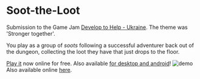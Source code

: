 # Soot-the-Loot
Submission to the Game Jam [Develop to Help - Ukraine](https://itch.io/jam/develop-to-help-ukraine). The theme was 'Stronger together'.

You play as a group of _soots_ following a successful adventurer back out of the dungeon, collecting the loot they have that just drops to the floor.

[Play it](https://sandramoen.itch.io/soot-the-loot) now online for free.
Also available [for desktop and android](github.com/Slideshow776/Soot-the-Loot/releases/latest)!
![demo](https://user-images.githubusercontent.com/4059636/161377286-4a63d7b0-a545-4129-89d1-a328a60f1f36.gif)
Also available online [here](https://slideshow776.github.io/Soot-the-Loot/).
